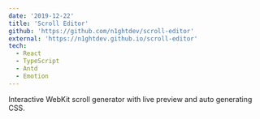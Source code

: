 ```yaml
---
date: '2019-12-22'
title: 'Scroll Editor'
github: 'https://github.com/n1ghtdev/scroll-editor'
external: 'https://n1ghtdev.github.io/scroll-editor'
tech:
  - React
  - TypeScript
  - Antd
  - Emotion
---
```


Interactive WebKit scroll generator with live preview and auto generating CSS.
